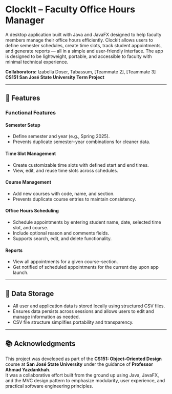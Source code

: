# ClockIt – Faculty Office Hours Manager

A desktop application built with Java and JavaFX designed to help faculty members manage their office hours efficiently. ClockIt allows users to define semester schedules, create time slots, track student appointments, and generate reports — all in a simple and user-friendly interface. The app is designed to be lightweight, portable, and accessible to faculty with minimal technical experience.

**Collaborators:** Izabella Doser, Tabassum, [Teammate 2], [Teammate 3]  
**CS151 San José State University Term Project**

---

## 🚀 Features

### Functional Features

#### Semester Setup
- Define semester and year (e.g., Spring 2025).  
- Prevents duplicate semester–year combinations for cleaner data.

#### Time Slot Management
- Create customizable time slots with defined start and end times.  
- View, edit, and reuse time slots across schedules.

#### Course Management
- Add new courses with code, name, and section.  
- Prevents duplicate course entries to maintain consistency.

#### Office Hours Scheduling
- Schedule appointments by entering student name, date, selected time slot, and course.  
- Include optional reason and comments fields.  
- Supports search, edit, and delete functionality.

#### Reports
- View all appointments for a given course–section.  
- Get notified of scheduled appointments for the current day upon app launch.

---

## 💾 Data Storage

- All user and application data is stored locally using structured CSV files.  
- Ensures data persists across sessions and allows users to edit and manage information as needed.  
- CSV file structure simplifies portability and transparency.

---

## 📚 Acknowledgments

This project was developed as part of the **CS151: Object-Oriented Design** course at **San José State University** under the guidance of **Professor Ahmad Yazdankhah**.  
It was a collaborative effort built from the ground up using Java, JavaFX, and the MVC design pattern to emphasize modularity, user experience, and practical software engineering principles.
